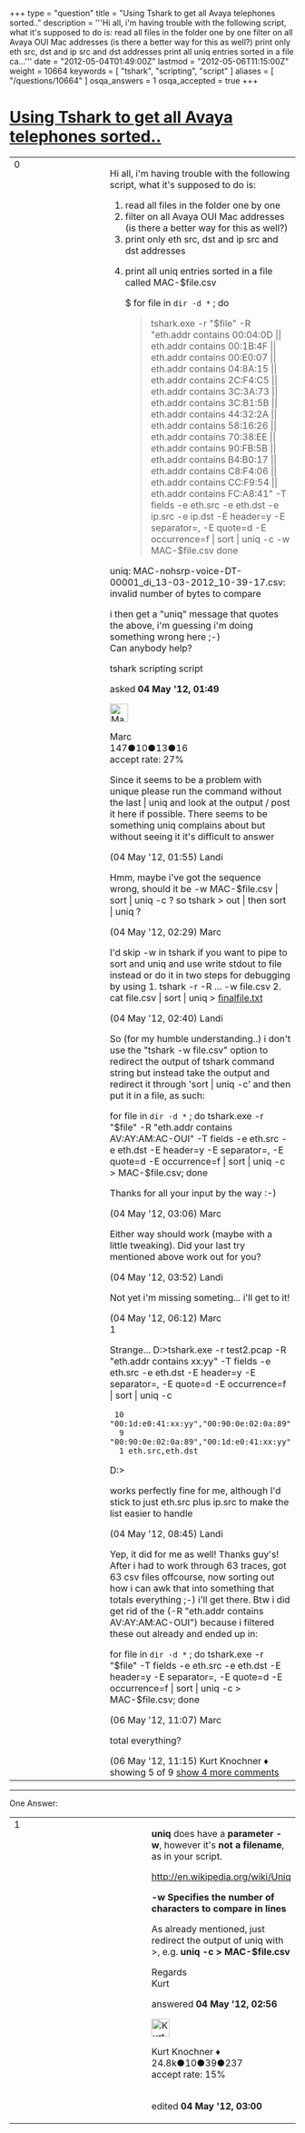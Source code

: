 +++
type = "question"
title = "Using Tshark to get all Avaya telephones sorted.."
description = '''Hi all, i&#x27;m having trouble with the following script, what it&#x27;s supposed to do is:  read all files in the folder one by one filter on all Avaya OUI Mac addresses (is there a better way for this as well?) print only eth src, dst and ip src and dst addresses  print all uniq entries sorted in a file ca...'''
date = "2012-05-04T01:49:00Z"
lastmod = "2012-05-06T11:15:00Z"
weight = 10664
keywords = [ "tshark", "scripting", "script" ]
aliases = [ "/questions/10664" ]
osqa_answers = 1
osqa_accepted = true
+++

<div class="headNormal">

# [Using Tshark to get all Avaya telephones sorted..](/questions/10664/using-tshark-to-get-all-avaya-telephones-sorted)

</div>

<div id="main-body">

<div id="askform">

<table id="question-table" style="width:100%;"><colgroup><col style="width: 50%" /><col style="width: 50%" /></colgroup><tbody><tr class="odd"><td style="width: 30px; vertical-align: top"><div class="vote-buttons"><span id="post-10664-upvote" class="ajax-command post-vote up" rel="nofollow" title="I like this post (click again to cancel)"> </span><div id="post-10664-score" class="post-score" title="current number of votes">0</div><span id="post-10664-downvote" class="ajax-command post-vote down" rel="nofollow" title="I dont like this post (click again to cancel)"> </span> <span id="favorite-mark" class="ajax-command favorite-mark" rel="nofollow" title="mark/unmark this question as favorite (click again to cancel)"> </span><div id="favorite-count" class="favorite-count"></div></div></td><td><div id="item-right"><div class="question-body"><p>Hi all, i'm having trouble with the following script, what it's supposed to do is:</p><ol><li>read all files in the folder one by one</li><li>filter on all Avaya OUI Mac addresses (is there a better way for this as well?)</li><li>print only eth src, dst and ip src and dst addresses</li><li><p>print all uniq entries sorted in a file called MAC-$file.csv</p><p>$ for file in <code>dir -d *</code> ; do</p><blockquote><p>tshark.exe -r "$file" -R "eth.addr contains 00:04:0D || eth.addr contains 00:1B:4F || eth.addr contains 00:E0:07 || eth.addr contains 04:8A:15 || eth.addr contains 2C:F4:C5 || eth.addr contains 3C:3A:73 || eth.addr contains 3C:B1:5B || eth.addr contains 44:32:2A || eth.addr contains 58:16:26 || eth.addr contains 70:38:EE || eth.addr contains 90:FB:5B || eth.addr contains B4:B0:17 || eth.addr contains C8:F4:06 || eth.addr contains CC:F9:54 || eth.addr contains FC:A8:41" -T fields -e eth.src -e eth.dst -e ip.src -e ip.dst -E header=y -E separator=, -E quote=d -E occurrence=f | sort | uniq -c -w MAC-$file.csv done</p></blockquote></li></ol><p>uniq: MAC-nohsrp-voice-DT-00001_di_13-03-2012_10-39-17.csv: invalid number of bytes to compare</p><p>i then get a "uniq" message that quotes the above, i'm guessing i'm doing something wrong here ;-)<br />
Can anybody help?</p></div><div id="question-tags" class="tags-container tags"><span class="post-tag tag-link-tshark" rel="tag" title="see questions tagged &#39;tshark&#39;">tshark</span> <span class="post-tag tag-link-scripting" rel="tag" title="see questions tagged &#39;scripting&#39;">scripting</span> <span class="post-tag tag-link-script" rel="tag" title="see questions tagged &#39;script&#39;">script</span></div><div id="question-controls" class="post-controls"></div><div class="post-update-info-container"><div class="post-update-info post-update-info-user"><p>asked <strong>04 May '12, 01:49</strong></p><img src="https://secure.gravatar.com/avatar/69710b84acce4cdf0a0cbdcb5930fda1?s=32&amp;d=identicon&amp;r=g" class="gravatar" width="32" height="32" alt="Marc&#39;s gravatar image" /><p><span>Marc</span><br />
<span class="score" title="147 reputation points">147</span><span title="10 badges"><span class="badge1">●</span><span class="badgecount">10</span></span><span title="13 badges"><span class="silver">●</span><span class="badgecount">13</span></span><span title="16 badges"><span class="bronze">●</span><span class="badgecount">16</span></span><br />
<span class="accept_rate" title="Rate of the user&#39;s accepted answers">accept rate:</span> <span title="Marc has 3 accepted answers">27%</span> </br></p></div></div><div id="comments-container-10664" class="comments-container"><span id="10665"></span><div id="comment-10665" class="comment"><div id="post-10665-score" class="comment-score"></div><div class="comment-text"><p>Since it seems to be a problem with unique please run the command without the last | uniq and look at the output / post it here if possible. There seems to be something uniq complains about but without seeing it it's difficult to answer</p></div><div id="comment-10665-info" class="comment-info"><span class="comment-age">(04 May '12, 01:55)</span> <span class="comment-user userinfo">Landi</span></div></div><span id="10669"></span><div id="comment-10669" class="comment"><div id="post-10669-score" class="comment-score"></div><div class="comment-text"><p>Hmm, maybe i've got the sequence wrong, should it be -w MAC-$file.csv | sort | uniq -c ? so tshark &gt; out | then sort | uniq ?</p></div><div id="comment-10669-info" class="comment-info"><span class="comment-age">(04 May '12, 02:29)</span> <span class="comment-user userinfo">Marc</span></div></div><span id="10670"></span><div id="comment-10670" class="comment"><div id="post-10670-score" class="comment-score"></div><div class="comment-text"><p>I'd skip -w in tshark if you want to pipe to sort and uniq and use write stdout to file instead or do it in two steps for debugging by using 1. tshark -r -R ... -w file.csv 2. cat file.csv | sort | uniq &gt; <a href="http://finalfile.txt">finalfile.txt</a></p></div><div id="comment-10670-info" class="comment-info"><span class="comment-age">(04 May '12, 02:40)</span> <span class="comment-user userinfo">Landi</span></div></div><span id="10674"></span><div id="comment-10674" class="comment"><div id="post-10674-score" class="comment-score"></div><div class="comment-text"><p>So (for my humble understanding..) i don't use the "tshark -w file.csv" option to redirect the output of tshark command string but instead take the output and redirect it through 'sort | uniq -c' and then put it in a file, as such:</p><p>for file in <code>dir -d *</code> ; do tshark.exe -r "$file" -R "eth.addr contains AV:AY:AM:AC-OUI" -T fields -e eth.src -e eth.dst -E header=y -E separator=, -E quote=d -E occurrence=f | sort | uniq -c &gt; MAC-$file.csv; done</p><p>Thanks for all your input by the way :-)</p></div><div id="comment-10674-info" class="comment-info"><span class="comment-age">(04 May '12, 03:06)</span> <span class="comment-user userinfo">Marc</span></div></div><span id="10677"></span><div id="comment-10677" class="comment not_top_scorer"><div id="post-10677-score" class="comment-score"></div><div class="comment-text"><p>Either way should work (maybe with a little tweaking). Did your last try mentioned above work out for you?</p></div><div id="comment-10677-info" class="comment-info"><span class="comment-age">(04 May '12, 03:52)</span> <span class="comment-user userinfo">Landi</span></div></div><span id="10682"></span><div id="comment-10682" class="comment not_top_scorer"><div id="post-10682-score" class="comment-score"></div><div class="comment-text"><p>Not yet i'm missing someting... i'll get to it!</p></div><div id="comment-10682-info" class="comment-info"><span class="comment-age">(04 May '12, 06:12)</span> <span class="comment-user userinfo">Marc</span></div></div><span id="10684"></span><div id="comment-10684" class="comment"><div id="post-10684-score" class="comment-score">1</div><div class="comment-text"><p>Strange... D:&gt;tshark.exe -r test2.pcap -R "eth.addr contains xx:yy" -T fields -e eth.src -e eth.dst -E header=y -E separator=, -E quote=d -E occurrence=f | sort | uniq -c</p><pre><code> 10 &quot;00:1d:e0:41:xx:yy&quot;,&quot;00:90:0e:02:0a:89&quot;
  9 &quot;00:90:0e:02:0a:89&quot;,&quot;00:1d:e0:41:xx:yy&quot;
  1 eth.src,eth.dst</code></pre><p>D:&gt;</p><p>works perfectly fine for me, although I'd stick to just eth.src plus ip.src to make the list easier to handle</p></div><div id="comment-10684-info" class="comment-info"><span class="comment-age">(04 May '12, 08:45)</span> <span class="comment-user userinfo">Landi</span></div></div><span id="10705"></span><div id="comment-10705" class="comment not_top_scorer"><div id="post-10705-score" class="comment-score"></div><div class="comment-text"><p>Yep, it did for me as well! Thanks guy's! After i had to work through 63 traces, got 63 csv files offcourse, now sorting out how i can awk that into something that totals everything ;-) i'll get there. Btw i did get rid of the (-R "eth.addr contains AV:AY:AM:AC-OUI") because i filtered these out already and ended up in:</p><p>for file in <code>dir -d *</code> ; do tshark.exe -r "$file" -T fields -e eth.src -e eth.dst -E header=y -E separator=, -E quote=d -E occurrence=f | sort | uniq -c &gt; MAC-$file.csv; done</p></div><div id="comment-10705-info" class="comment-info"><span class="comment-age">(06 May '12, 11:07)</span> <span class="comment-user userinfo">Marc</span></div></div><span id="10706"></span><div id="comment-10706" class="comment not_top_scorer"><div id="post-10706-score" class="comment-score"></div><div class="comment-text"><p>total everything?</p></div><div id="comment-10706-info" class="comment-info"><span class="comment-age">(06 May '12, 11:15)</span> <span class="comment-user userinfo">Kurt Knochner ♦</span></div></div></div><div id="comment-tools-10664" class="comment-tools"><span class="comments-showing"> showing 5 of 9 </span> <a href="#" class="show-all-comments-link">show 4 more comments</a></div><div class="clear"></div><div id="comment-10664-form-container" class="comment-form-container"></div><div class="clear"></div></div></td></tr></tbody></table>

------------------------------------------------------------------------

<div class="tabBar">

<span id="sort-top"></span>

<div class="headQuestions">

One Answer:

</div>

</div>

<span id="10673"></span>

<div id="answer-container-10673" class="answer accepted-answer">

<table style="width:100%;"><colgroup><col style="width: 50%" /><col style="width: 50%" /></colgroup><tbody><tr class="odd"><td style="width: 30px; vertical-align: top"><div class="vote-buttons"><span id="post-10673-upvote" class="ajax-command post-vote up" rel="nofollow" title="I like this post (click again to cancel)"> </span><div id="post-10673-score" class="post-score" title="current number of votes">1</div><span id="post-10673-downvote" class="ajax-command post-vote down" rel="nofollow" title="I dont like this post (click again to cancel)"> </span> <span class="accept-answer on" rel="nofollow" title="Marc has selected this answer as the correct answer"> </span></div></td><td><div class="item-right"><div class="answer-body"><p><strong>uniq</strong> does have a <strong>parameter -w</strong>, however it's <strong>not a filename</strong>, as in your script.</p><p><a href="http://en.wikipedia.org/wiki/Uniq">http://en.wikipedia.org/wiki/Uniq</a><br />
</p><p><strong>-w Specifies the number of characters to compare in lines</strong></p><p>As already mentioned, just redirect the output of uniq with &gt;, e.g. <strong>uniq -c &gt; MAC-$file.csv</strong></p><p>Regards<br />
Kurt</p></div><div class="answer-controls post-controls"></div><div class="post-update-info-container"><div class="post-update-info post-update-info-user"><p>answered <strong>04 May '12, 02:56</strong></p><img src="https://secure.gravatar.com/avatar/23b7bf5b13bc2c98b2e8aa9869ca5d75?s=32&amp;d=identicon&amp;r=g" class="gravatar" width="32" height="32" alt="Kurt%20Knochner&#39;s gravatar image" /><p><span>Kurt Knochner ♦</span><br />
<span class="score" title="24767 reputation points"><span>24.8k</span></span><span title="10 badges"><span class="badge1">●</span><span class="badgecount">10</span></span><span title="39 badges"><span class="silver">●</span><span class="badgecount">39</span></span><span title="237 badges"><span class="bronze">●</span><span class="badgecount">237</span></span><br />
<span class="accept_rate" title="Rate of the user&#39;s accepted answers">accept rate:</span> <span title="Kurt Knochner has 344 accepted answers">15%</span> </br></br></p></div><div class="post-update-info post-update-info-edited"><p><span> edited <strong>04 May '12, 03:00</strong> </span></p></div></div><div id="comments-container-10673" class="comments-container"></div><div id="comment-tools-10673" class="comment-tools"></div><div class="clear"></div><div id="comment-10673-form-container" class="comment-form-container"></div><div class="clear"></div></div></td></tr></tbody></table>

</div>

<div class="paginator-container-left">

</div>

</div>

</div>

